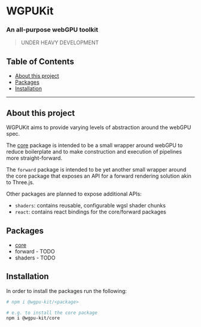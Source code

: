 # WGPUKit

### An all-purpose webGPU toolkit

> UNDER HEAVY DEVELOPMENT

## Table of Contents

<!--toc:start-->

- [About this project](#about-this-project)
- [Packages](#packages)
- [Installation](#installation)

<!--toc:end-->

---

## About this project

WGPUKit aims to provide varying levels of abstraction around the webGPU spec.

The [core] package is intended to be a small wrapper around webGPU to reduce boilerplate and
to make construction and execution of pipelines more straight-forward.

The `forward` package is intended to be yet another small wrapper around the core package that
exposes an API for a forward rendering solution akin to Three.js.

Other packages are planned to expose additional APIs:

- `shaders`: contains reusable, configurable wgsl shader chunks
- `react`: contains react bindings for the core/forward packages

## Packages

- [core]
- forward - TODO
- shaders - TODO

## Installation

In order to install the packages run the following:

```sh
# npm i @wgpu-kit/<package>

# e.g. to install the core package
npm i @wgpu-kit/core
```

[core]: ./packages/core/
